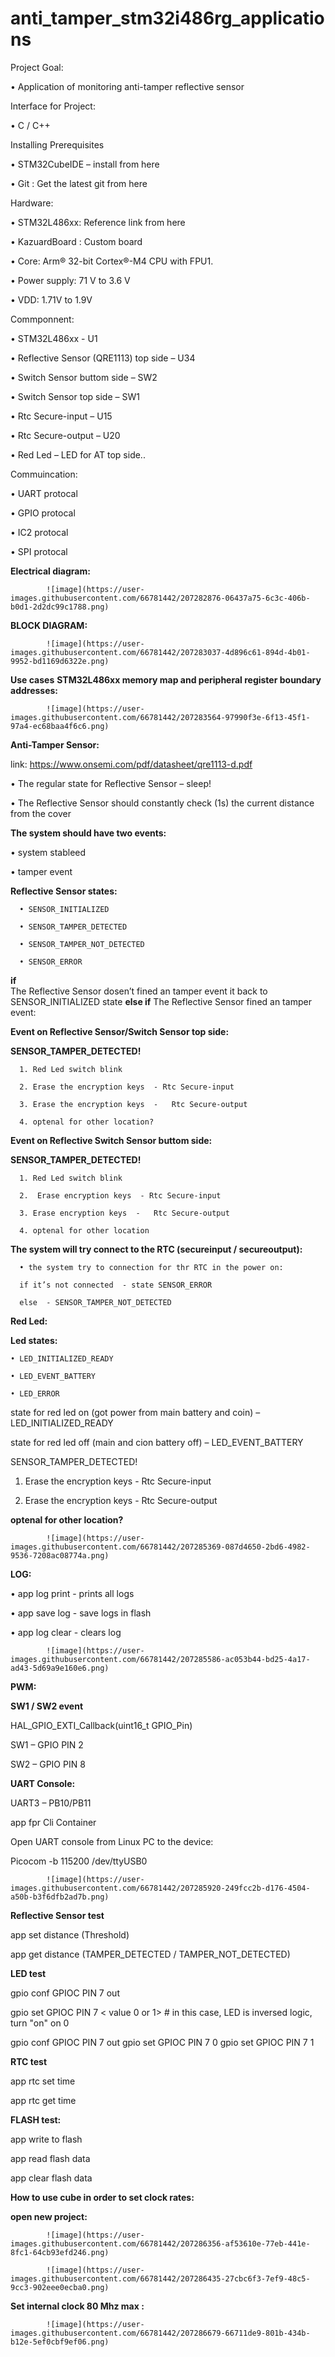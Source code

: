 # anti_tamper_stm32i486rg_applications

Project Goal:

  • Application of monitoring anti-tamper reflective sensor  

Interface for Project:

  • C / C++

Installing Prerequisites
  
  • STM32CubeIDE – install from here
  
  •  Git : Get the latest git from here
 
 Hardware: 
 
  • STM32L486xx: Reference link from here
 
  • KazuardBoard : Custom board
   
  • Core: Arm® 32-bit Cortex®-M4 CPU with FPU1. 
    
  • Power supply: 71 V to 3.6 V
  
  • VDD: 1.71V to 1.9V 

Commponnent:
    
  • STM32L486xx - U1

  • Reflective Sensor (QRE1113)  top side – U34

  • Switch Sensor buttom side – SW2 

  • Switch Sensor top side – SW1

  • Rtc Secure-input – U15

  • Rtc Secure-output – U20

  • Red Led – LED for AT top side..

Commuincation:

  • UART protocal 

  • GPIO protocal 

  • IC2 protocal 

  • SPI protocal 
    
**Electrical diagram:**

      		![image](https://user-images.githubusercontent.com/66781442/207282876-06437a75-6c3c-406b-b0d1-2d2dc99c1788.png)
      
**BLOCK DIAGRAM:**

      		![image](https://user-images.githubusercontent.com/66781442/207283037-4d896c61-894d-4b01-9952-bd1169d6322e.png)
      
**Use cases**
**STM32L486xx memory map and peripheral register boundary addresses:**
    
      		![image](https://user-images.githubusercontent.com/66781442/207283564-97990f3e-6f13-45f1-97a4-ec68baa4f6c6.png)
      
      
**Anti-Tamper Sensor:**

  link: https://www.onsemi.com/pdf/datasheet/qre1113-d.pdf

  • The regular state for Reflective Sensor – sleep! 

  • The Reflective Sensor should constantly check (1s) the current  distance from the cover 

  **The system should have two events:**

  • system stableed 

  • tamper event

  **Reflective Sensor states:**

      • SENSOR_INITIALIZED

      • SENSOR_TAMPER_DETECTED

      • SENSOR_TAMPER_NOT_DETECTED

      • SENSOR_ERROR

  **if**  
        The Reflective Sensor dosen’t fined an tamper event it back to SENSOR_INITIALIZED 	state 
  **else if**
        The Reflective Sensor fined an tamper event:

  **Event on Reflective Sensor/Switch Sensor top side:**

  **SENSOR_TAMPER_DETECTED!**

      1. Red Led switch blink

      2. Erase the encryption keys  - Rtc Secure-input 

      3. Erase the encryption keys  -   Rtc Secure-output

      4. optenal for other location?

  **Event on Reflective Switch Sensor buttom side:**

  **SENSOR_TAMPER_DETECTED!** 

      1. Red Led switch blink

      2.  Erase encryption keys  - Rtc Secure-input 

      3. Erase encryption keys  -   Rtc Secure-output

      4. optenal for other location	
      
  **The system will try connect to the RTC (secureinput / secureoutput):**
      
      • the system try to connection for thr RTC in the power on:
      
      if it’s not connected  - state SENSOR_ERROR
      
      else  - SENSOR_TAMPER_NOT_DETECTED 
      
      
**Red Led:**

**Led states:**
  
    • LED_INITIALIZED_READY
    
    • LED_EVENT_BATTERY
    
    • LED_ERROR
	
  state for red led on (got power from main battery and coin) – 	  LED_INITIALIZED_READY
	
  state for red led off (main and cion battery off) –             	LED_EVENT_BATTERY
	   
  SENSOR_TAMPER_DETECTED!
        
  1. Erase the encryption keys  - Rtc Secure-input 
        
  2. Erase the encryption keys  -   Rtc Secure-output

**optenal for other location?**

      		![image](https://user-images.githubusercontent.com/66781442/207285369-087d4650-2bd6-4982-9536-7208ac08774a.png)

**LOG:**

  • app log print - prints all logs

  • app save log  - save logs in flash

  • app log clear - clears log
    
    		![image](https://user-images.githubusercontent.com/66781442/207285586-ac053b44-bd25-4a17-ad43-5d69a9e160e6.png)

    
**PWM:**

**SW1 / SW2 event**
   
   HAL_GPIO_EXTI_Callback(uint16_t GPIO_Pin)
   
   SW1 – GPIO PIN 2
   
   SW2 – GPIO PIN 8
   
**UART Console:**
  
  UART3 – PB10/PB11
  
  app fpr Cli Container
  
  Open UART console from Linux PC to the device:
  
  Picocom -b 115200 /dev/ttyUSB0

    		![image](https://user-images.githubusercontent.com/66781442/207285920-249fcc2b-d176-4504-a50b-b3f6dfb2ad7b.png)
    
    
**Reflective Sensor test**

  app set distance (Threshold)

  app get distance (TAMPER_DETECTED / TAMPER_NOT_DETECTED)

**LED test**

  
  gpio conf GPIOC PIN 7 out
  
  gpio set GPIOC PIN 7 < value 0 or 1> # in this case, LED is inversed logic, turn "on" on 0
  
  gpio conf GPIOC PIN 7 out gpio set GPIOC PIN 7 0 gpio set GPIOC PIN 7 1

**RTC test**

  app rtc set time 

  app rtc get time

**FLASH test:**

  app write to flash 

  app read flash data
  
  app clear flash data 


**How to use cube in order to set clock rates:**
  
  **open new project:**
    
    		![image](https://user-images.githubusercontent.com/66781442/207286356-af53610e-77eb-441e-8fc1-64cb93efd246.png)
    
    		![image](https://user-images.githubusercontent.com/66781442/207286435-27cbc6f3-7ef9-48c5-9cc3-902eee0ecba0.png)
    
  **Set internal clock 80 Mhz max :**
  
    		![image](https://user-images.githubusercontent.com/66781442/207286679-66711de9-801b-434b-b12e-5ef0cbf9ef06.png)





